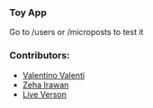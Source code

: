 ### Toy App

Go to /users or /microposts to test it

### Contributors:
* [Valentino Valenti](https://github.com/1ba1)
* [Zeha Irawan](https://github.com/JangkarBumi)
* [Live Verson](https://cryptic-brook-14374.herokuapp.com//)
